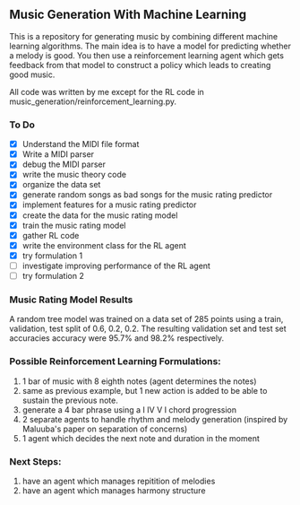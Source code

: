 ## Music Generation With Machine Learning

This is a repository for generating music by combining different machine learning algorithms. The main idea is to have a model for predicting whether a melody is good. You then use a reinforcement learning agent which gets feedback from that model to construct a policy which leads to creating good music. 

All code was written by me except for the RL code in music_generation/reinforcement_learning.py.

### To Do
- [x] Understand the MIDI file format
- [x] Write a MIDI parser
- [x] debug the MIDI parser
- [x] write the music theory code
- [x] organize the data set
- [x] generate random songs as bad songs for the music rating predictor
- [x] implement features for a music rating predictor
- [x] create the data for the music rating model
- [x] train the music rating model
- [x] gather RL code
- [x] write the environment class for the RL agent
- [x] try formulation 1
- [ ] investigate improving performance of the RL agent
- [ ] try formulation 2

### Music Rating Model Results

A random tree model was trained on a data set of 285 points using a train, validation, test split of 0.6, 0.2, 0.2. The resulting validation set and test set accuracies accuracy were 95.7% and 98.2% respectively.


### Possible Reinforcement Learning Formulations:
1. 1 bar of music with 8 eighth notes (agent determines the notes)
2. same as previous example, but 1 new action is added to be able to sustain the previous note.
3. generate a 4 bar phrase using a I IV V I chord progression
4. 2 separate agents to handle rhythm and melody generation (inspired by Maluuba's paper on separation of concerns)
5. 1 agent which decides the next note and duration in the moment

### Next Steps:
1. have an agent which manages repitition of melodies
2. have an agent which manages harmony structure